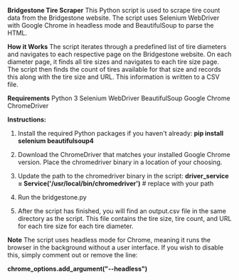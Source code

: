 **Bridgestone Tire Scraper**
This Python script is used to scrape tire count data from the Bridgestone website. The script uses Selenium WebDriver with Google Chrome in headless mode and BeautifulSoup to parse the HTML.

**How it Works**
The script iterates through a predefined list of tire diameters and navigates to each respective page on the Bridgestone website. On each diameter page, it finds all tire sizes and navigates to each tire size page. The script then finds the count of tires available for that size and records this along with the tire size and URL. This information is written to a CSV file.

**Requirements**
Python 3
Selenium WebDriver
BeautifulSoup
Google Chrome
ChromeDriver

**Instructions:**
1. Install the required Python packages if you haven't already:
    **pip install selenium beautifulsoup4**

2. Download the ChromeDriver that matches your installed Google Chrome version. Place the chromedriver binary in a location of your choosing.

3. Update the path to the chromedriver binary in the script:
    **driver_service = Service('/usr/local/bin/chromedriver')**  # replace with your path

4. Run the bridgestone.py

5. After the script has finished, you will find an output.csv file in the same directory as the script. This file contains the tire size, tire count, and URL for each tire size for each tire diameter.

**Note**
The script uses headless mode for Chrome, meaning it runs the browser in the background without a user interface. If you wish to disable this, simply comment out or remove the line:

**chrome_options.add_argument("--headless")**


